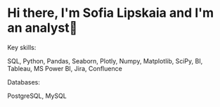 # Hi there, I'm Sofia Lipskaia and I'm an analyst👋

Key skills:

SQL, Python, Pandas, Seaborn, Plotly, Numpy, Matplotlib, SciPy, BI, Tableau, MS Power BI, Jira, Confluence

Databases:

PostgreSQL, MySQL

<!--
**SofiaLipskaia/SofiaLipskaia** is a ✨ _special_ ✨ repository because its `README.md` (this file) appears on your GitHub profile.

Here are some ideas to get you started:

- 🔭 I’m currently working on ...
- 🌱 I’m currently learning ...
- 👯 I’m looking to collaborate on ...
- 🤔 I’m looking for help with ...
- 💬 Ask me about ...
- 📫 How to reach me: ...
- 😄 Pronouns: ...
- ⚡ Fun fact: ...
-->
